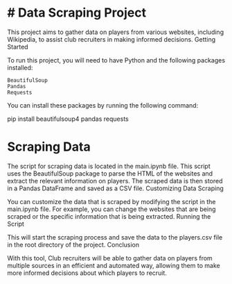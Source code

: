 # # Data Scraping Project

This project aims to gather data on players from various websites, including Wikipedia, to assist club recruiters in making informed decisions.
Getting Started

To run this project, you will need to have Python and the following packages installed:

    BeautifulSoup
    Pandas
    Requests

You can install these packages by running the following command:

pip install beautifulsoup4 pandas requests

# Scraping Data

The script for scraping data is located in the main.ipynb file. This script uses the BeautifulSoup package to parse the HTML of the websites and extract the relevant information on players. The scraped data is then stored in a Pandas DataFrame and saved as a CSV file.
Customizing Data Scraping

You can customize the data that is scraped by modifying the script in the main.ipynb file. For example, you can change the websites that are being scraped or the specific information that is being extracted.
Running the Script


This will start the scraping process and save the data to the players.csv file in the root directory of the project.
Conclusion

With this tool, Club recruiters will be able to gather data on players from multiple sources in an efficient and automated way, allowing them to make more informed decisions about which players to recruit.
